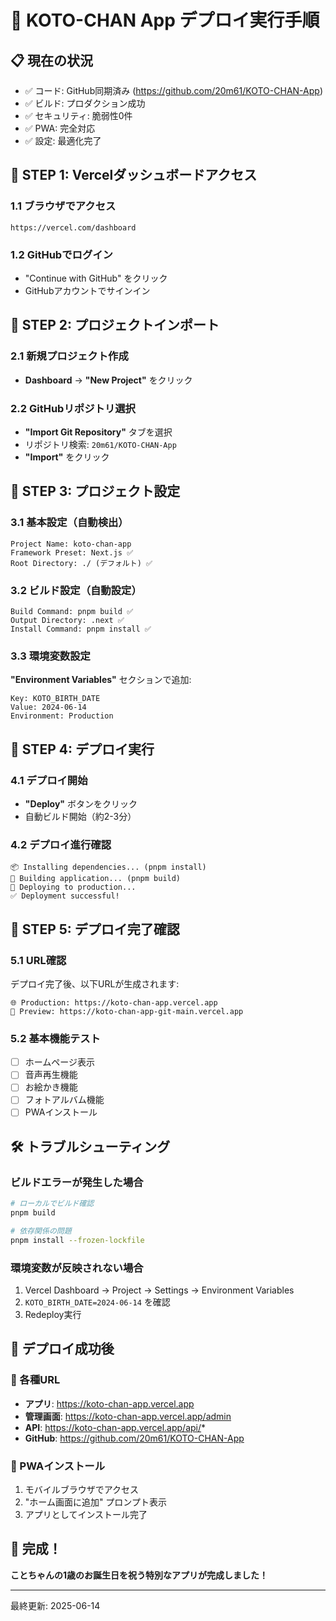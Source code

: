 # 🚀 KOTO-CHAN App デプロイ実行手順

## 📋 現在の状況

- ✅ コード: GitHub同期済み (https://github.com/20m61/KOTO-CHAN-App)
- ✅ ビルド: プロダクション成功
- ✅ セキュリティ: 脆弱性0件
- ✅ PWA: 完全対応
- ✅ 設定: 最適化完了

## 🎯 **STEP 1: Vercelダッシュボードアクセス**

### 1.1 ブラウザでアクセス

```
https://vercel.com/dashboard
```

### 1.2 GitHubでログイン

- "Continue with GitHub" をクリック
- GitHubアカウントでサインイン

## 🎯 **STEP 2: プロジェクトインポート**

### 2.1 新規プロジェクト作成

- **Dashboard** → **"New Project"** をクリック

### 2.2 GitHubリポジトリ選択

- **"Import Git Repository"** タブを選択
- リポジトリ検索: `20m61/KOTO-CHAN-App`
- **"Import"** をクリック

## 🎯 **STEP 3: プロジェクト設定**

### 3.1 基本設定（自動検出）

```
Project Name: koto-chan-app
Framework Preset: Next.js ✅
Root Directory: ./ (デフォルト) ✅
```

### 3.2 ビルド設定（自動設定）

```
Build Command: pnpm build ✅
Output Directory: .next ✅
Install Command: pnpm install ✅
```

### 3.3 環境変数設定

**"Environment Variables"** セクションで追加:

```
Key: KOTO_BIRTH_DATE
Value: 2024-06-14
Environment: Production
```

## 🎯 **STEP 4: デプロイ実行**

### 4.1 デプロイ開始

- **"Deploy"** ボタンをクリック
- 自動ビルド開始（約2-3分）

### 4.2 デプロイ進行確認

```
📦 Installing dependencies... (pnpm install)
🔨 Building application... (pnpm build)
🚀 Deploying to production...
✅ Deployment successful!
```

## 🎯 **STEP 5: デプロイ完了確認**

### 5.1 URL確認

デプロイ完了後、以下URLが生成されます:

```
🌐 Production: https://koto-chan-app.vercel.app
🔗 Preview: https://koto-chan-app-git-main.vercel.app
```

### 5.2 基本機能テスト

- [ ] ホームページ表示
- [ ] 音声再生機能
- [ ] お絵かき機能
- [ ] フォトアルバム機能
- [ ] PWAインストール

## 🛠 **トラブルシューティング**

### ビルドエラーが発生した場合

```bash
# ローカルでビルド確認
pnpm build

# 依存関係の問題
pnpm install --frozen-lockfile
```

### 環境変数が反映されない場合

1. Vercel Dashboard → Project → Settings → Environment Variables
2. `KOTO_BIRTH_DATE=2024-06-14` を確認
3. Redeploy実行

## 🎉 **デプロイ成功後**

### 🔗 各種URL

- **アプリ**: https://koto-chan-app.vercel.app
- **管理画面**: https://koto-chan-app.vercel.app/admin
- **API**: https://koto-chan-app.vercel.app/api/*
- **GitHub**: https://github.com/20m61/KOTO-CHAN-App

### 📱 PWAインストール

1. モバイルブラウザでアクセス
2. "ホーム画面に追加" プロンプト表示
3. アプリとしてインストール完了

## 🎂 **完成！**

**ことちゃんの1歳のお誕生日を祝う特別なアプリが完成しました！**

---

最終更新: 2025-06-14
